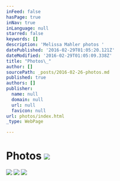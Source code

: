 ```yaml
---
inFeed: false
hasPage: true
inNav: true
inLanguage: null
starred: false
keywords: []
description: 'Melissa Mahler photos '
datePublished: '2016-02-29T01:05:20.121Z'
dateModified: '2016-02-29T01:05:09.338Z'
title: "Photos\_"
author: []
sourcePath: _posts/2016-02-26-photos.md
published: true
authors: []
publisher:
  name: null
  domain: null
  url: null
  favicon: null
url: photos/index.html
_type: WebPage

---
```

# Photos ![](https://s3-us-west-2.amazonaws.com/the-grid-img/p/c9f313cbb78d791a36fdad0e756f25d1d7f4082f.jpg)
![](https://the-grid-user-content.s3-us-west-2.amazonaws.com/6a9bbaab-145f-48c8-ad6a-1bf4cac1bc58.jpg)
![](https://the-grid-user-content.s3-us-west-2.amazonaws.com/cb133f7a-8f74-413a-b44e-02bcd31c3dc4.jpg)
![](https://the-grid-user-content.s3-us-west-2.amazonaws.com/b4840b2d-07f0-47d0-9325-05958749f9de.jpg)